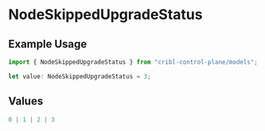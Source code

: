 # NodeSkippedUpgradeStatus

## Example Usage

```typescript
import { NodeSkippedUpgradeStatus } from "cribl-control-plane/models";

let value: NodeSkippedUpgradeStatus = 3;
```

## Values

```typescript
0 | 1 | 2 | 3
```